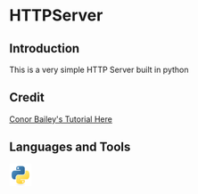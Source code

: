 # HTTPServer

## Introduction

This is a very simple HTTP Server built in python

## Credit

[Conor Bailey's Tutorial Here](https://www.youtube.com/watch?v=kogOfxg1c_g)

## Languages and Tools

<p align="left"> <a href="https://www.python.org" target="_blank"> <img src="https://raw.githubusercontent.com/devicons/devicon/master/icons/python/python-original.svg" alt="python" width="40" height="40"/> </a> </p>
